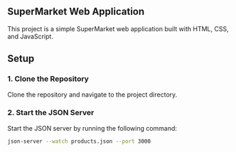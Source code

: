 ## SuperMarket Web Application

This project is a simple SuperMarket web application built with HTML, CSS, and JavaScript.

## Setup

### 1. Clone the Repository
Clone the repository and navigate to the project directory.

### 2. Start the JSON Server
Start the JSON server by running the following command:

```bash
json-server --watch products.json --port 3000
